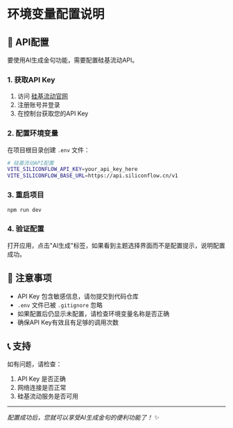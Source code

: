 # 环境变量配置说明

## 🔧 API配置

要使用AI生成金句功能，需要配置硅基流动API。

### 1. 获取API Key

1. 访问 [硅基流动官网](https://cloud.siliconflow.cn/)
2. 注册账号并登录
3. 在控制台获取您的API Key

### 2. 配置环境变量

在项目根目录创建 `.env` 文件：

```bash
# 硅基流动API配置
VITE_SILICONFLOW_API_KEY=your_api_key_here
VITE_SILICONFLOW_BASE_URL=https://api.siliconflow.cn/v1
```

### 3. 重启项目

```bash
npm run dev
```

### 4. 验证配置

打开应用，点击"AI生成"标签，如果看到主题选择界面而不是配置提示，说明配置成功。

## 🚨 注意事项

- API Key 包含敏感信息，请勿提交到代码仓库
- `.env` 文件已被 `.gitignore` 忽略
- 如果配置后仍显示未配置，请检查环境变量名称是否正确
- 确保API Key有效且有足够的调用次数

## 📞 支持

如有问题，请检查：
1. API Key 是否正确
2. 网络连接是否正常
3. 硅基流动服务是否可用

---

*配置成功后，您就可以享受AI生成金句的便利功能了！* ✨ 